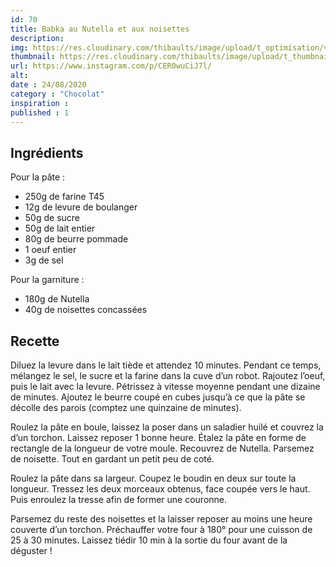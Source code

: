 ```yaml
---
id: 70
title: Babka au Nutella et aux noisettes 
description: 
img: https://res.cloudinary.com/thibaults/image/upload/t_optimisation/v1600517507/Recipes/20200824_babka_nutella.jpg
thumbnail: https://res.cloudinary.com/thibaults/image/upload/t_thumbnail_josie/v1600517507/Recipes/20200824_babka_nutella.jpg
url: https://www.instagram.com/p/CER0wuCiJ7l/
alt: 
date : 24/08/2020
category : "Chocolat"
inspiration :
published : 1
---
```


## Ingrédients
Pour la pâte :
 - 250g de farine T45
 - 12g de levure de boulanger
 - 50g de sucre
 - 50g de lait entier
 - 80g de beurre pommade
 - 1 oeuf entier
 - 3g de sel

Pour la garniture :
 - 180g de Nutella
 - 40g de noisettes concassées

## Recette
Diluez la levure dans le lait tiède et attendez 10 minutes. Pendant ce temps, mélangez le sel, le sucre et la farine dans la cuve d’un robot. Rajoutez l’oeuf, puis le lait avec la levure. Pétrissez à vitesse moyenne pendant une dizaine de minutes. Ajoutez le beurre coupé en cubes jusqu’à ce que la pâte se décolle des parois (comptez une quinzaine de minutes).

Roulez la pâte en boule, laissez la poser dans un saladier huilé et couvrez la d’un torchon. Laissez reposer 1 bonne heure. Étalez la pâte en forme de rectangle de la longueur de votre moule. Recouvrez de Nutella. Parsemez de noisette. Tout en gardant un petit peu de coté.

Roulez la pâte dans sa largeur. Coupez le boudin en deux sur toute la longueur. Tressez les deux morceaux obtenus, face coupée vers le haut. Puis enroulez la tresse afin de former une couronne.

Parsemez du reste des noisettes et la laisser reposer au moins une heure couverte d’un torchon. Préchauffer votre four à 180° pour une cuisson de 25 à 30 minutes. Laissez tiédir 10 min à la sortie du four avant de la déguster !